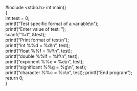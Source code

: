 #include <stdio.h> 
int main()  
{  
     int test = 0;  
     printf(“Test specific format of a variable\n”);  
     printf(“Enter value of test: ”);  
     scanf(“%d”, &test);  
     printf(“Print format of test\n”);  
     printf(“int %%d = %d\n”, test);  
     printf(“float %%f = %f\n”, test);  
     printf(“double %%lf = %lf\n”, test);  
     printf(“exponent %%e = %e\n”, test);  
     printf(“significant %%g = %g\n”, test);  
     printf(“character %%c = %c\n”, test); 
     printf(“End program”);  
     return 0;  
} 
